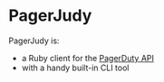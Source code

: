 # PagerJudy

PagerJudy is:
- a Ruby client for the [PagerDuty API](https://v2.developer.pagerduty.com/v2/page/api-reference)
- with a handy built-in CLI tool
